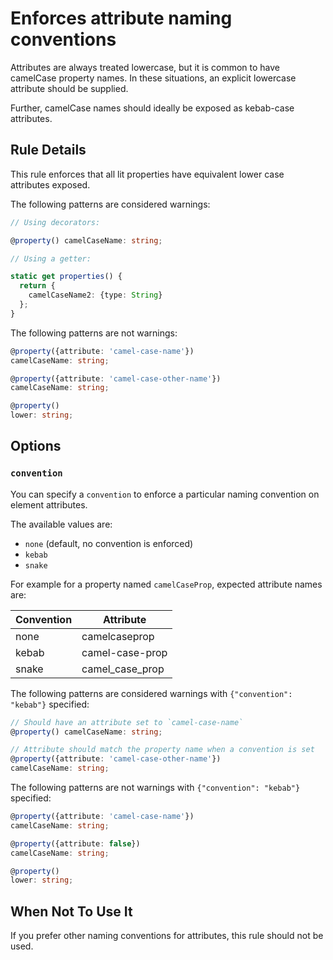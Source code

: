 # Enforces attribute naming conventions

Attributes are always treated lowercase, but it is common to have camelCase
property names. In these situations, an explicit lowercase attribute should
be supplied.

Further, camelCase names should ideally be exposed as kebab-case attributes.

## Rule Details

This rule enforces that all lit properties have equivalent lower case attributes
exposed.

The following patterns are considered warnings:

```ts
// Using decorators:

@property() camelCaseName: string;

// Using a getter:

static get properties() {
  return {
    camelCaseName2: {type: String}
  };
}
```

The following patterns are not warnings:

```ts
@property({attribute: 'camel-case-name'})
camelCaseName: string;

@property({attribute: 'camel-case-other-name'})
camelCaseName: string;

@property()
lower: string;
```

## Options

### `convention`

You can specify a `convention` to enforce a particular naming convention
on element attributes.

The available values are:

- `none` (default, no convention is enforced)
- `kebab`
- `snake`

For example for a property named `camelCaseProp`, expected attribute names are:

| Convention | Attribute       |
|------------|-----------------|
| none       | camelcaseprop   |
| kebab      | camel-case-prop |
| snake      | camel_case_prop |

The following patterns are considered warnings with `{"convention": "kebab"}`
specified:

```ts
// Should have an attribute set to `camel-case-name`
@property() camelCaseName: string;

// Attribute should match the property name when a convention is set
@property({attribute: 'camel-case-other-name'})
camelCaseName: string;
```

The following patterns are not warnings with `{"convention": "kebab"}`
specified:

```ts
@property({attribute: 'camel-case-name'})
camelCaseName: string;

@property({attribute: false})
camelCaseName: string;

@property()
lower: string;
```

## When Not To Use It

If you prefer other naming conventions for attributes, this rule should not
be used.
